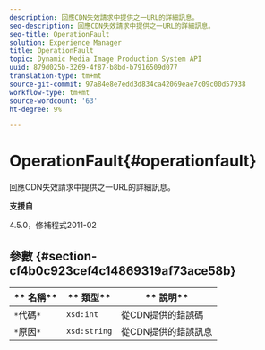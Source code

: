 ```yaml
---
description: 回應CDN失效請求中提供之一URL的詳細訊息。
seo-description: 回應CDN失效請求中提供之一URL的詳細訊息。
seo-title: OperationFault
solution: Experience Manager
title: OperationFault
topic: Dynamic Media Image Production System API
uuid: 879d025b-3269-4f87-b8bd-b7916509d077
translation-type: tm+mt
source-git-commit: 97a84e8e7edd3d834ca42069eae7c09c00d57938
workflow-type: tm+mt
source-wordcount: '63'
ht-degree: 9%

---
```



# OperationFault{#operationfault}

回應CDN失效請求中提供之一URL的詳細訊息。

**支援自**

4.5.0，修補程式2011-02

## 參數 {#section-cf4b0c923cef4c14869319af73ace58b}

| ** 名稱** | ** 類型** | ** 說明** |
|---|---|---|
| `*`代碼`*` | `xsd:int` | 從CDN提供的錯誤碼 |
| `*`原因`*` | `xsd:string` | 從CDN提供的錯誤訊息 |


